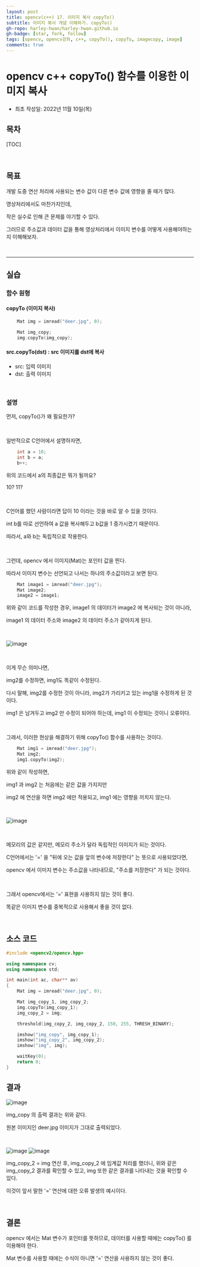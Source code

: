 ```yaml
---
layout: post
title: opencv(c++) 17. 이미지 복사 copyTo()
subtitle: 이미지 복사 개념 이해하기. copyTo()
gh-repo: harley-hwan/harley-hwan.github.io
gh-badge: [star, fork, follow]
tags: [opencv, opencv강좌, c++, copyTo(), copyTo, imagecopy, image]
comments: true
---
```


# opencv c++ copyTo() 함수를 이용한 이미지 복사

- 최초 작성일: 2022년 11월 10일(목)

## 목차

[TOC]

<br/>

## 목표

개발 도중 연산 처리에 사용되는 변수 값이 다른 변수 값에 영향을 줄 때가 많다.

영상처리에서도 마찬가지인데, 

작은 실수로 인해 큰 문제를 야기할 수 있다.

그러므로 주소값과 데이터 값을 통해 영상처리에서 이미지 변수를 어떻게 사용해야하는지 이해해보자.

<br/>

---

## 실습

### 함수 원형

#### copyTo (이미지 복사)

```c++
    Mat img = imread("deer.jpg", 0);

    Mat img_copy;
    img.copyTo(img_copy);
```
#### src.copyTo(dst) : src 이미지를 dst에 복사

- src: 입력 이미지
- dst: 출력 이미지

<br/>


### 설명

먼저, copyTo()가 왜 필요한가?

<br/>

일반적으로 C언어에서 설명하자면,

```c++
    int a = 10;
    int b = a;
    b++;
```

위의 코드에서 a의 최종값은 뭐가 될까요? 

10? 11?

<br/>

C언어를 했던 사람이라면 답이 10 이라는 것을 바로 알 수 있을 것이다.

int b를 따로 선언하여 a 값을 복사해두고 b값을 1 증가시켰기 때문이다.

따라서, a와 b는 독립적으로 작용한다.

<br/>

그런데, opencv 에서 이미지(Mat)는 포인터 값을 띈다.

따라서 이미지 변수는 선언되고 나서는 하나의 주소값이라고 보면 된다.

```c++
    Mat image1 = imread("deer.jpg");
    Mat image2;
    image2 = image1;
```

위와 같이 코드를 작성한 경우, image1 의 데이터가 image2 에 복사되는 것이 아니라,

image1 의 데이터 주소와 image2 의 데이터 주소가 같아지게 된다.

<br/>

![image](https://user-images.githubusercontent.com/68185569/201000874-fee940dd-99ce-42f6-90e2-0efa0e646d5a.png)

<br/>

이게 무슨 의미나면,

img2를 수정하면, img1도 똑같이 수정된다.

다시 말해, img2를 수정한 것이 아니라, img2가 가리키고 있는 img1을 수정하게 된 것이다.

img1 은 남겨두고 img2 만 수정이 되어야 하는데, img1 이 수정되는 것이니 오류이다.

<br/>

그래서, 이러한 현상을 해결하기 위해 copyTo() 함수를 사용하는 것이다.

```c++
    Mat img1 = imread("deer.jpg");
    Mat img2;
    img1.copyTo(img2);
```

위와 같이 작성하면,

img1 과 img2 는 처음에는 같은 값을 가지지만

img2 에 연산을 하면 img2 에만 적용되고, img1 에는 영향을 끼치지 않는다.

<br/>

![image](https://user-images.githubusercontent.com/68185569/201005172-16a53c3c-b31e-4aa2-80c0-7d7f50a87701.png)

<br/>

메모리의 값은 같지만, 메모리 주소가 달라 독립적인 이미지가 되는 것이다.

C언어에서는 '=' 을 "뒤에 오는 값을 앞의 변수에 저장한다" 는 뜻으로 사용되었다면,

opencv 에서 이미지 변수는 주소값을 나타내므로, "주소를 저장한다" 가 되는 것이다.

<br/>

그래서 opencv에서는 '=' 표현을 사용하지 않는 것이 좋다.

똑같은 이미지 변수를 중복적으로 사용해서 좋을 것이 없다.

<br/>


## 소스 코드

```c++
#include <opencv2/opencv.hpp>

using namespace cv;
using namespace std;

int main(int ac, char** av)
{
	Mat img = imread("deer.jpg", 0);

	Mat img_copy_1, img_copy_2;
	img.copyTo(img_copy_1);
	img_copy_2 = img;

	threshold(img_copy_2, img_copy_2, 150, 255, THRESH_BINARY);

	imshow("img_copy", img_copy_1);
	imshow("img_copy_2", img_copy_2);
	imshow("img", img);

	waitKey(0);
	return 0;
}

```

## 결과 

![image](https://user-images.githubusercontent.com/68185569/201006509-de5930e5-4a96-4840-9e79-6de5ecba6c02.png)

img_copy 의 출력 결과는 위와 같다.

원본 이미지인 deer.jpg 이미지가 그대로 출력되었다.

<br/>

![image](https://user-images.githubusercontent.com/68185569/201006749-3b0666e6-4169-48e1-abf1-be2d65db1bce.png)
![image](https://user-images.githubusercontent.com/68185569/201007002-ee7abdd6-1ac1-481f-972e-39eaa84d6113.png)

img_copy_2 = img 연산 후, img_copy_2 에 임계값 처리를 했더니, 위와 같은 img_copy_2 결과를 확인할 수 있고, img 또한 같은 결과를 나타내는 것을 확인할 수 있다.

이것이 앞서 말한 '=' 연산에 대한 오류 발생의 예시이다.

<br/>


## 결론

opencv 에서는 Mat 변수가 포인터를 뜻하므로, 데이터를 사용할 때에는 copyTo() 를 이용해야 한다.

Mat 변수를 사용할 때에는 수식이 아니면 '=' 연산을 사용하지 않는 것이 좋다.

